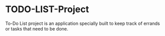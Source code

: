 # TODO-LIST-Project
To-Do List project is an application specially built to keep track of errands or tasks that need to be done.
